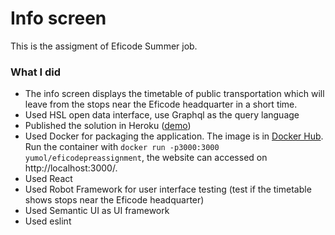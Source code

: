 # Info screen 
This is the assigment of Eficode Summer job. 

### What I did
- The info screen displays the timetable of public transportation which will leave from the stops near the Eficode headquarter in a short time.
- Used HSL open data interface, use Graphql as the query language
- Published the solution in Heroku ([demo](https://eficodepreassignment.herokuapp.com/))
- Used Docker for packaging the application. The image is in [Docker Hub](https://hub.docker.com/repository/docker/yumol/eficodepreassignment). Run the container with `docker run -p3000:3000 yumol/eficodepreassignment`, the website can accessed on http://localhost:3000/. 
- Used React
- Used Robot Framework for user interface testing (test if the timetable shows stops near the Eficode headquarter)
- Used Semantic UI as UI framework
- Used eslint

